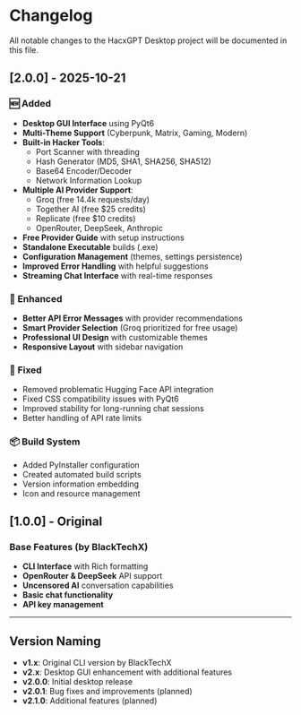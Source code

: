# Changelog

All notable changes to the HacxGPT Desktop project will be documented in this file.

## [2.0.0] - 2025-10-21

### 🆕 Added
- **Desktop GUI Interface** using PyQt6
- **Multi-Theme Support** (Cyberpunk, Matrix, Gaming, Modern)
- **Built-in Hacker Tools**:
  - Port Scanner with threading
  - Hash Generator (MD5, SHA1, SHA256, SHA512)
  - Base64 Encoder/Decoder
  - Network Information Lookup
- **Multiple AI Provider Support**:
  - Groq (free 14.4k requests/day)
  - Together AI (free $25 credits)
  - Replicate (free $10 credits)
  - OpenRouter, DeepSeek, Anthropic
- **Free Provider Guide** with setup instructions
- **Standalone Executable** builds (.exe)
- **Configuration Management** (themes, settings persistence)
- **Improved Error Handling** with helpful suggestions
- **Streaming Chat Interface** with real-time responses

### 🔧 Enhanced
- **Better API Error Messages** with provider recommendations
- **Smart Provider Selection** (Groq prioritized for free usage)
- **Professional UI Design** with customizable themes
- **Responsive Layout** with sidebar navigation

### 🐛 Fixed
- Removed problematic Hugging Face API integration
- Fixed CSS compatibility issues with PyQt6
- Improved stability for long-running chat sessions
- Better handling of API rate limits

### 📦 Build System
- Added PyInstaller configuration
- Created automated build scripts
- Version information embedding
- Icon and resource management

## [1.0.0] - Original

### Base Features (by BlackTechX)
- **CLI Interface** with Rich formatting
- **OpenRouter & DeepSeek** API support
- **Uncensored AI** conversation capabilities
- **Basic chat functionality**
- **API key management**

---

## Version Naming

- **v1.x**: Original CLI version by BlackTechX
- **v2.x**: Desktop GUI enhancement with additional features
- **v2.0.0**: Initial desktop release
- **v2.0.1**: Bug fixes and improvements (planned)
- **v2.1.0**: Additional features (planned)